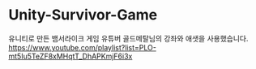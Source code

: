 # Unity-Survivor-Game
유니티로 만든 뱀서라이크 게임
유튜버 골드메탈님의 강좌와 애샛을 사용했습니다.
https://www.youtube.com/playlist?list=PLO-mt5Iu5TeZF8xMHqtT_DhAPKmjF6i3x
